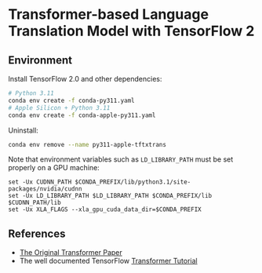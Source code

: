 # Transformer-based Language Translation Model with TensorFlow 2

## Environment

Install TensorFlow 2.0 and other dependencies:

```bash
# Python 3.11
conda env create -f conda-py311.yaml
# Apple Silicon + Python 3.11
conda env create -f conda-apple-py311.yaml
```

Uninstall:

```bash
conda env remove --name py311-apple-tftxtrans
```

Note that environment variables such as `LD_LIBRARY_PATH` must be set properly
on a GPU machine:

```fish
set -Ux CUDNN_PATH $CONDA_PREFIX/lib/python3.1/site-packages/nvidia/cudnn
set -Ux LD_LIBRARY_PATH $LD_LIBRARY_PATH $CONDA_PREFIX/lib $CUDNN_PATH/lib
set -Ux XLA_FLAGS --xla_gpu_cuda_data_dir=$CONDA_PREFIX
```

## References

- [The Original Transformer Paper](https://arxiv.org/abs/1706.03762)
- The well documented TensorFlow
  [Transformer Tutorial](https://www.tensorflow.org/text/tutorials/transformer)
